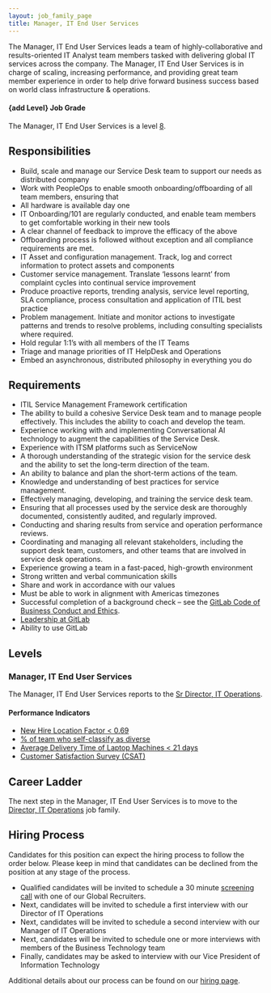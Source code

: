 ```yaml
---
layout: job_family_page
title: Manager, IT End User Services
---
```


The Manager, IT End User Services leads a team of highly-collaborative and results-oriented IT Analyst team members tasked with delivering global IT services across the company. The Manager, IT End User Services is in charge of scaling, increasing performance, and providing great team member experience in order to help drive forward business success based on world class infrastructure & operations.

#### {add Level} Job Grade
The Manager, IT End User Services is a level [8](/handbook/total-rewards/compensation/compensation-calculator/#gitlab-job-grades).

## Responsibilities
* Build, scale and manage our Service Desk team to support our needs as distributed company
* Work with PeopleOps to enable smooth onboarding/offboarding of all team members, ensuring that
* All hardware is available day one
* IT Onboarding/101 are regularly conducted, and enable team members to get comfortable working in their new tools
* A clear channel of feedback to improve the efficacy of the above
* Offboarding process is followed without exception and all compliance requirements are met.
* IT Asset and configuration management. Track, log and correct information to protect assets and components
* Customer service management. Translate ‘lessons learnt’ from complaint cycles into continual service improvement
* Produce proactive reports, trending analysis, service level reporting, SLA compliance, process consultation and application of ITIL best practice
* Problem management. Initiate and monitor actions to investigate patterns and trends to resolve problems, including consulting specialists where required.
* Hold regular 1:1’s with all members of the IT Teams
* Triage and manage priorities of IT HelpDesk and Operations
* Embed an asynchronous, distributed philosophy in everything you do

## Requirements
* ITIL Service Management Framework certification 
* The ability to build a cohesive Service Desk team and to manage people effectively. This includes the ability to coach and develop the team.
* Experience working with and implementing Conversational AI technology to augment the capabilities of the Service Desk.
* Experience with ITSM platforms such as ServiceNow
* A thorough understanding of the strategic vision for the service desk and the ability to set the long-term direction of the team.
* An ability to balance and plan the short-term actions of the team.
* Knowledge and understanding of best practices for service management.
* Effectively managing, developing, and training the service desk team.
* Ensuring that all processes used by the service desk are thoroughly documented, consistently audited, and regularly improved.
* Conducting and sharing results from service and operation performance reviews.
* Coordinating and managing all relevant stakeholders, including the support desk team, customers, and other teams that are involved in service desk operations.
* Experience growing a team in a fast-paced, high-growth environment
* Strong written and verbal communication skills
* Share and work in accordance with our values
* Must be able to work in alignment with Americas timezones
* Successful completion of a background check – see the [GitLab Code of Business Conduct and Ethics](https://ir.gitlab.com/static-files/7d8c7eb3-cb17-4d68-a607-1b7a1fa1c95d).
* [Leadership at GitLab](https://about.gitlab.com/company/team/structure/#management-group)
* Ability to use GitLab

## Levels
### Manager, IT End User Services
The Manager, IT End User Services reports to the [Sr Director, IT Operations](https://about.gitlab.com/job-families/finance/director-it-operations/).

#### Performance Indicators
* [New Hire Location Factor < 0.69](https://about.gitlab.com/handbook/business-ops/metrics/#new-hire-location-factor--069)
* [% of team who self-classify as diverse](https://about.gitlab.com/handbook/business-ops/metrics/#percent--of-team-who-self-classify-as-diverse)
* [Average Delivery Time of Laptop Machines < 21 days](https://about.gitlab.com/handbook/business-ops/metrics/#average-delivery-time-of-laptop-machines--21-days)
* [Customer Satisfaction Survey (CSAT)](https://about.gitlab.com/handbook/business-ops/metrics/#customer-satisfaction-survey-csat)

## Career Ladder
The next step in the Manager, IT End User Services is to move to the [Director, IT Operations](https://about.gitlab.com/job-families/finance/director-it-operations/) job family.

## Hiring Process
Candidates for this position can expect the hiring process to follow the order below. Please keep in mind that candidates can be declined from the position at any stage of the process.
* Qualified candidates will be invited to schedule a 30 minute [screening call](/handbook/hiring/interviewing/#screening-call) with one of our Global Recruiters.
* Next, candidates will be invited to schedule a first interview with our Director of IT Operations
* Next, candidates will be invited to schedule a second interview with our Manager of IT Operations
* Next, candidates will be invited to schedule one or more interviews with members of the Business Technology team
* Finally, candidates may be asked to interview with our Vice President of Information Technology

Additional details about our process can be found on our [hiring page](/handbook/hiring/).

